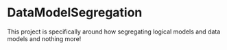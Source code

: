 # DataModelSegregation
This project is specifically around how segregating logical models and data models and nothing more!
